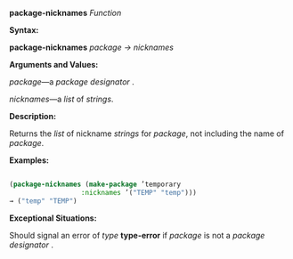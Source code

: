 **package-nicknames** *Function* 



**Syntax:** 



**package-nicknames** *package → nicknames* 



**Arguments and Values:** 



*package*—a *package designator* . 



*nicknames*—a *list* of *strings*. 



**Description:** 



Returns the *list* of nickname *strings* for *package*, not including the name of *package*. 

**Examples:**
```lisp

(package-nicknames (make-package ’temporary 
				  :nicknames ’("TEMP" "temp"))) 
→ ("temp" "TEMP") 

```
**Exceptional Situations:** 



Should signal an error of *type* **type-error** if *package* is not a *package designator* . 







 



 



